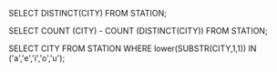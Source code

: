 SELECT DISTINCT(CITY)  FROM STATION;

SELECT COUNT (CITY) - COUNT (DISTINCT(CITY)) FROM STATION;

SELECT CITY FROM STATION WHERE lower(SUBSTR(CITY,1,1)) IN ('a','e','i','o','u');


